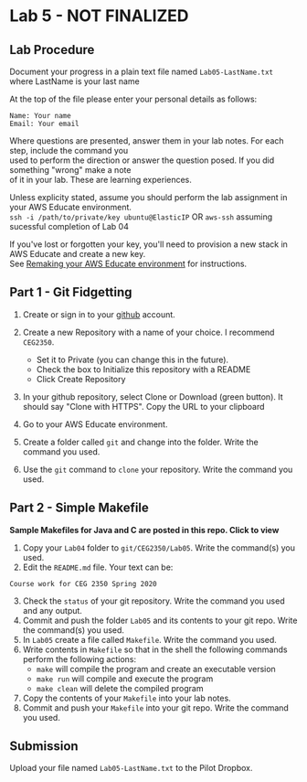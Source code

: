 # Lab 5 - NOT FINALIZED

## Lab Procedure
Document your progress in a plain text file named `Lab05-LastName.txt`  
where LastName is your last name

At the top of the file please enter your personal details as follows:
```
Name: Your name
Email: Your email

```

Where questions are presented, answer them in your lab notes.  For each step, include the command you  
used to perform the direction or answer the question posed.  If you did something "wrong" make a note  
of it in your lab.  These are learning experiences.

Unless explicity stated, assume you should perform the lab assignment in your AWS Educate environment.  
`ssh -i /path/to/private/key ubuntu@ElasticIP`  OR `aws-ssh` assuming sucessful completion of Lab 04

If you've lost or forgotten your key, you'll need to provision a new stack in AWS Educate and create a new key.  
See [Remaking your AWS Educate environment](../../..) for instructions.

## Part 1 - Git Fidgetting
1. Create or sign in to your [github](https://github.com/) account.
2. Create a new Repository with a name of your choice.  I recommend `CEG2350`. 
    * Set it to Private (you can change this in the future).  
    * Check the box to Initialize this repository  with a README
    * Click Create Repository

3. In your github repository, select Clone or Download (green button).  It should say "Clone with HTTPS".  Copy the URL to your clipboard
4. Go to your AWS Educate environment.
5. Create a folder called `git` and change into the folder.  Write the command you used.
6. Use the `git` command to `clone` your repository.  Write the command you used.

## Part 2 - Simple Makefile
**Sample Makefiles for Java and C are posted in this repo.  Click to view**
1. Copy your `Lab04` folder to `git/CEG2350/Lab05`.  Write the command(s) you used.
2. Edit the `README.md` file.  Your text can be:
```
Course work for CEG 2350 Spring 2020
```
3. Check the `status` of your git repository.  Write the command you used and any output.
4. Commit and push the folder `Lab05` and its contents to your git repo.  Write the command(s) you used.
5. In `Lab05` create a file called `Makefile`.  Write the command you used.
6. Write contents in `Makefile` so that in the shell the following commands perform the following actions:
    * `make` will compile the program and create an executable version
    * `make run` will compile and execute the program
    * `make clean` will delete the compiled program
7. Copy the contents of your `Makefile` into your lab notes.
8. Commit and push your `Makefile` into your git repo.  Write the command you used.

## Submission
Upload your file named `Lab05-LastName.txt` to the Pilot Dropbox.